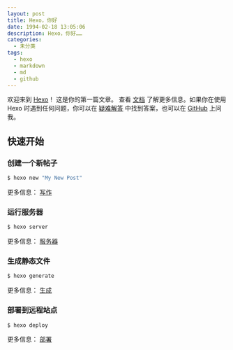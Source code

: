 ```yaml
---
layout: post
title: Hexo，你好
date: 1994-02-18 13:05:06
description: Hexo，你好……
categories: 
  - 未分类
tags: 
  - hexo
  - markdown
  - md
  - github
---
```


欢迎来到 [Hexo](https://hexo.io/)！ 这是你的第一篇文章。 查看 [文档](https://hexo.io/docs/) 了解更多信息。如果你在使用 Hexo 时遇到任何问题，你可以在 [疑难解答](https://hexo.io/docs/troubleshooting.html) 中找到答案，也可以在 [GitHub](https://github.com/hexojs/hexo/issues) 上问我。

## 快速开始

### 创建一个新帖子

``` bash
$ hexo new "My New Post"
```

更多信息： [写作](https://hexo.io/docs/writing.html)

### 运行服务器

``` bash
$ hexo server
```

更多信息： [服务器](https://hexo.io/docs/server.html)

### 生成静态文件

``` bash
$ hexo generate
```

更多信息： [生成](https://hexo.io/docs/generating.html)

### 部署到远程站点

``` bash
$ hexo deploy
```

更多信息： [部署](https://hexo.io/docs/one-command-deployment.html)
